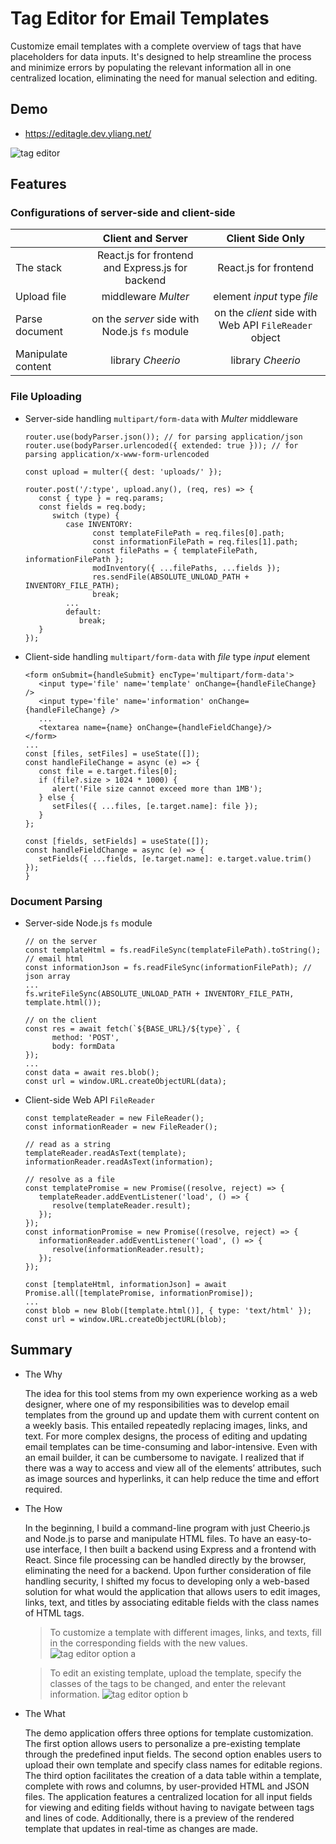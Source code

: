 # Tag Editor for Email Templates

Customize email templates with a complete overview of tags that have placeholders for data inputs. It's designed to help streamline the process and minimize errors by populating the relevant information all in one centralized location, eliminating the need for manual selection and editing.

## Demo

- https://editagle.dev.yliang.net/

![tag editor](/public/demo.gif)


## Features

### Configurations of server-side and client-side


|               | Client and Server | Client Side Only |
| ------------- |:-------------:|:-------------:|
| The stack     | React.js for frontend and Express.js for backend   | React.js for frontend     |
| Upload file   | middleware _Multer_     |element _input_ type _file_     |
| Parse document    | on the _server_ side with Node.js `fs` module   | on the _client_ side with Web API `FileReader` object   |
| Manipulate content      | library _Cheerio_    | library _Cheerio_   |

<!--
> While this application has two configurations, both utilize the _Cheerio_ library for parsing and manipulating documents.

- Client and Server:
   - React.js for frontend and Express.js for backend.
   - Node.js `fs` module to handle file parsing on the _server_ side.
   - Middleware _Multer_ to handle file uploading.                                                                                              

- Client Side Only:
   - React.js for frontend.
   - Web API `FileReader` object to handle file parsing on the _client_ side.
   - Element _input_ type _file_ to handle file uploading. 
-->

### File Uploading

- Server-side handling `multipart/form-data` with _Multer_ middleware 

   ```
   router.use(bodyParser.json()); // for parsing application/json
   router.use(bodyParser.urlencoded({ extended: true })); // for parsing application/x-www-form-urlencoded

   const upload = multer({ dest: 'uploads/' });

   router.post('/:type', upload.any(), (req, res) => {
      const { type } = req.params;
      const fields = req.body;
         switch (type) {
            case INVENTORY:
                  const templateFilePath = req.files[0].path;
                  const informationFilePath = req.files[1].path;
                  const filePaths = { templateFilePath, informationFilePath };
                  modInventory({ ...filePaths, ...fields });
                  res.sendFile(ABSOLUTE_UNLOAD_PATH + INVENTORY_FILE_PATH);
                  break;
            ...
            default:
               break;
      }
   });
   ```

- Client-side handling `multipart/form-data` with _file_ type _input_ element 

   ```
   <form onSubmit={handleSubmit} encType='multipart/form-data'>
      <input type='file' name='template' onChange={handleFileChange} />
      <input type='file' name='information' onChange={handleFileChange} />
      ...
      <textarea name={name} onChange={handleFieldChange}/>
   </form>
   ...
   const [files, setFiles] = useState([]);
   const handleFileChange = async (e) => {
      const file = e.target.files[0];
      if (file?.size > 1024 * 1000) {
         alert('File size cannot exceed more than 1MB');
      } else {
         setFiles({ ...files, [e.target.name]: file });
      }
   };

   const [fields, setFields] = useState([]);
   const handleFieldChange = async (e) => {
      setFields({ ...fields, [e.target.name]: e.target.value.trim() });
   }
   ```

### Document Parsing

- Server-side Node.js `fs` module

   ```
   // on the server
   const templateHtml = fs.readFileSync(templateFilePath).toString(); // email html
   const informationJson = fs.readFileSync(informationFilePath); // json array
   ...
   fs.writeFileSync(ABSOLUTE_UNLOAD_PATH + INVENTORY_FILE_PATH, template.html());

   // on the client
   const res = await fetch(`${BASE_URL}/${type}`, {
         method: 'POST',
         body: formData
   });
   ...
   const data = await res.blob();
   const url = window.URL.createObjectURL(data);
   ```


- Client-side Web API `FileReader`

   ```
   const templateReader = new FileReader();
   const informationReader = new FileReader();

   // read as a string
   templateReader.readAsText(template);
   informationReader.readAsText(information);

   // resolve as a file
   const templatePromise = new Promise((resolve, reject) => {
      templateReader.addEventListener('load', () => {
         resolve(templateReader.result); 
      });
   });
   const informationPromise = new Promise((resolve, reject) => {
      informationReader.addEventListener('load', () => {
         resolve(informationReader.result);
      });
   });

   const [templateHtml, informationJson] = await Promise.all([templatePromise, informationPromise]);
   ...
   const blob = new Blob([template.html()], { type: 'text/html' });
   const url = window.URL.createObjectURL(blob);
   ```


## Summary

- The Why

   The idea for this tool stems from my own experience working as a web designer, where one of my responsibilities was to develop email templates from the ground up and update them with current content on a weekly basis. This entailed repeatedly replacing images, links, and text. For more complex designs, the process of editing and updating email templates can be time-consuming and labor-intensive. Even with an email builder, it can be cumbersome to navigate. I realized that if there was a way to access and view all of the elements’ attributes, such as image sources and hyperlinks, it can help reduce the time and effort required.


- The How

   In the beginning, I build a command-line program with just Cheerio.js and Node.js to parse and manipulate HTML files. To have an easy-to-use interface, I then built a backend using Express and a frontend with React. Since file processing can be handled directly by the browser, eliminating the need for a backend. Upon further consideration of file handling security, I shifted my focus to developing only a web-based solution for what would the application that allows users to edit images, links, text, and titles by associating editable fields with the class names of HTML tags.


   > To customize a template with different images, links, and texts, fill in the corresponding fields with the new values.
   ![tag editor option a](/public/optiona.gif)

   > To edit an existing template, upload the template, specify the classes of the tags to be changed, and enter the relevant information.
   ![tag editor option b](/public/optionb.gif)


- The What

   The demo application offers three options for template customization. The first option allows users to personalize a pre-existing template through the predefined input fields. The second option enables users to upload their own template and specify class names for editable regions. The third option facilitates the creation of a data table within a template, complete with rows and columns, by user-provided HTML and JSON files. The application features a centralized location for all input fields for viewing and editing fields without having to navigate between tags and lines of code. Additionally, there is a preview of the rendered template that updates in real-time as changes are made.